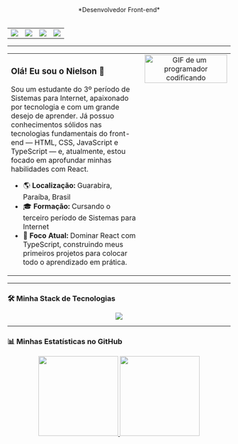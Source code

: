 <div align="center">
  *Desenvolvedor Front-end*
</div>
<br>

<div align="center">
<table>
  <tr>
    <td align="center"> <a href="https://instagram.com/niel_songomes/" target="_blank"><img src="https://img.shields.io/badge/-Instagram-%23E4405F?style=for-the-badge&logo=instagram&logoColor=white" target="_blank"></a>
    </td>
    <td align="center"><a href="https://www.linkedin.com/in/nielson-gomes-29a8a2349/" target="_blank"><img src="https://img.shields.io/badge/-LinkedIn-%230077B5?style=for-the-badge&logo=linkedin&logoColor=white" target="_blank"></a>
    </td>
    <td align="center"><a href="https://discord.com/users/755883191129342084" target="_blank"><img src="https://img.shields.io/badge/Discord-7289DA?style=for-the-badge&logo=discord&logoColor=white" target="_blank"></a> </td>
    <td align="center"><a href = "mailto:nielsongomes16@gmail.com"><img src="https://img.shields.io/badge/-Gmail-%23333?style=for-the-badge&logo=gmail&logoColor=white" target="_blank"></a></td>
  </tr>
</table>
</div>

---

<table>
  <tr>
    <td valign="top" width="60%">

### Olá! Eu sou o Nielson 👋

Sou um estudante do 3º período de Sistemas para Internet, apaixonado por tecnologia e com um grande desejo de aprender. Já possuo conhecimentos sólidos nas tecnologias fundamentais do front-end — HTML, CSS, JavaScript e TypeScript — e, atualmente, estou focado em aprofundar minhas habilidades com React.

* 🌎 **Localização:** Guarabira, Paraíba, Brasil
* 🎓 **Formação:** Cursando o terceiro período de Sistemas para Internet
* 🚀 **Foco Atual:** Dominar React com TypeScript, construindo meus primeiros projetos para colocar todo o aprendizado em prática.

</td>
<td valign="top" width="40%" align="center">

  <img src="https://media.giphy.com/media/WFZvB7VIXBgiz3oDXE/giphy.gif" alt="GIF de um programador codificando" width="100%">

</td>
  </tr>
</table>

---

### 🛠️ Minha Stack de Tecnologias

<div align="center">
  <a href="https://skillicons.dev">
    <img src="https://skillicons.dev/icons?i=html,css,js,ts,react,vite,git,gitlab" />
  </a>
</div>

---

### 📊 Minhas Estatísticas no GitHub

<div align="center">
  <a href="https://github.com/nielsongomesdev">
  <img height="180em" src="https://github-readme-stats.vercel.app/api?username=nielsongomesdev&show_icons=true&theme=tokyonight&include_all_commits=true&count_private=true"/>
  <img height="180em" src="https://github-readme-stats.vercel.app/api/top-langs/?username=nielsongomesdev&layout=compact&langs_count=6&theme=tokyonight"/>
  </a>
</div>
